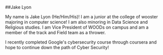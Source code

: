 ##Jake Lyon

My name is Jake Lyon (He/Him/His)! I am a junior at the college of wooster majoring in computer science! I am also minoring in Data Science and Religious studies. I am Vice President of WOODs on campus and am a member of the track and Field team as a thrower. 

I recently completed Google's cybersecurity course through coursera and hope to continue down the path of Cyber Security!
